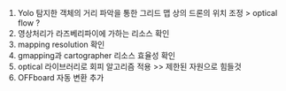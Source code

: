 1. Yolo 탐지한 객체의 거리 파악을 통한 그리드 맵 상의 드론의 위치 조정 > optical flow ? 
2. 영상처리가 라즈베리파이에 가하는 리소스 확인
3. mapping resolution 확인
4. gmapping과 cartographer 리소스 효율성 확인
5. optical 라이브러리로 회피 알고리즘 적용 >> 제한된 자원으로 힘들것
6. OFFboard 자동 변환 추가
